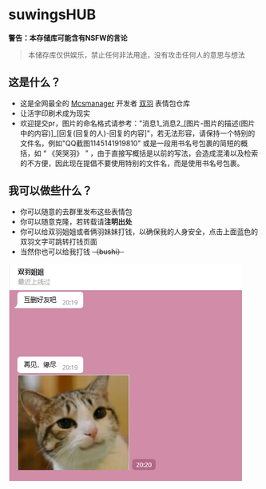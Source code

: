 # suwingsHUB  
**警告：本存储库可能含有NSFW的言论**
> 本储存库仅供娱乐，禁止任何非法用途，没有攻击任何人的意思与想法 
> 

## 这是什么？  

- 这是全网最全的 [Mcsmanager](https://github.com/MCSManager/MCSManager) 开发者 [双羽](https://afdian.net/a/mcsmanager) 表情包仓库  
- 让活字印刷术成为现实
- 欢迎提交pr，图片的命名格式请参考："消息1\_消息2\_[图片-图片的描述(图片中的内容)]\_[回复(回复的人)-回复的内容]"，若无法形容，请保持一个特别的文件名，例如"QQ截图1145141919810"  或是一段用书名号包裹的简短的概括，如 “ 《哭哭羽》 ” ，由于直接写概括是以前的写法，会造成混淆以及检索的不方便，因此现在提倡不要使用特别的文件名，而是使用书名号包裹。

## 我可以做些什么？  
- 你可以随意的去群里发布这些表情包  
- 你可以随意克隆，若转载请**注明出处**
- 你可以给双羽姐姐或者俩羽妹妹打钱，以确保我的人身安全，点击上面蓝色的双羽文字可跳转打钱页面
- 当然你也可以给我打钱 ~~（bushi）~~


![ICU](./%E4%BA%92%E5%88%A0%E5%A5%BD%E5%8F%8B%E5%90%A7_%E5%86%8D%E8%A7%81%EF%BC%8C%E7%BC%98%E5%B0%BD_%5B%E5%9B%BE%E7%89%87-%E7%8C%AB%5D.png)  